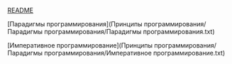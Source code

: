 [README](README.md)

[Парадигмы программирования](Принципы программирования/Парадигмы программирования/Парадигмы программирования.txt)

[Императивное программирование](Принципы программирования/Парадигмы программирования/Императивное программирование.txt)
